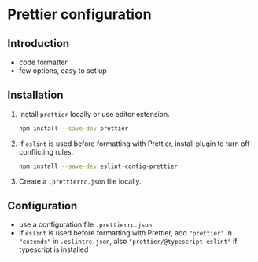 # Prettier configuration



## Introduction

- code formatter
- few options, easy to set up



## Installation

1. Install `prettier` locally or use editor extension.

    ```bash
    npm install --save-dev prettier
    ```

1. If `eslint` is used before formatting with Prettier, install plugin to turn off conflicting rules.

    ```bash
    npm install --save-dev eslint-config-prettier
    ```

1. Create a `.prettierrc.json` file locally.



## Configuration

- use a configuration file `.prettierrc.json`
- if `eslint` is used before formatting with Prettier, add `"prettier"` in `"extends"` in `.eslintrc.json`, also `"prettier/@typescript-eslint"` if typescript is installed

<!-- ToDo: Markdown 3 spaces between second level header -->